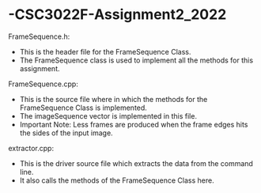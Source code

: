 # -CSC3022F-Assignment2_2022

FrameSequence.h:
  - This is the header file for the FrameSequence Class.
  - The FrameSequence class is used to implement all the methods for this assignment.

FrameSequence.cpp:
  - This is the source file where in which the methods for the FrameSequence Class is implemented.
  - The imageSequence vector is implemented in this file.
  - Important Note: Less frames are produced when the frame edges hits the sides of the input image. 

extractor.cpp:
- This is the driver source file which extracts the data from the command line.
- It also calls the methods of the FrameSequence Class here. 
